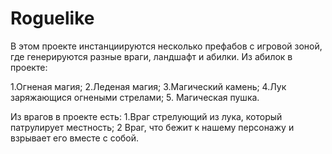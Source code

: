 # Roguelike

В этом проекте инстанциируются несколько префабов с игровой зоной, где генерируются разные враги, ландшафт и абилки. 
Из абилок в проекте:

1.Огненая магия;
2.Леденая магия;
3.Магический камень;
4.Лук заряжающися огнеными стрелами;
5. Магическая пушка.

Из врагов в проекте есть:
1.Враг стрелующий из лука, который патрулирует местность;
2 Враг, что бежит к нашему персонажу и взрывает его вместе с собой.

